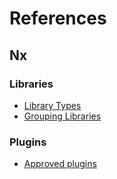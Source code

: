 # References

## Nx

### Libraries

- [Library Types]
- [Grouping Libraries]

### Plugins

- [Approved plugins]

<!-- Links -->

[Approved plugins]: https://github.com/nrwl/nx/blob/master/community/approved-plugins.json
[Grouping Libraries]: https://nx.dev/structure/grouping-libraries
[Library Types]: https://nx.dev/structure/library-types
